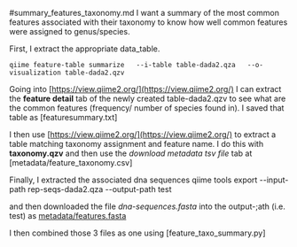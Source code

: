 #summary_features_taxonomy.md
I want a summary of the most common features associated with their taxonomy to know how well common features were assigned to genus/species.

First, I extract the appropriate data_table.

```
qiime feature-table summarize   --i-table table-dada2.qza   --o-visualization table-dada2.qzv
```

Going into [https://view.qiime2.org/](https://view.qiime2.org/) I can extract the **feature detail** tab of the newly created table-dada2.qzv to see what are the common features (frequency/ number of species found in). I saved that table as [featuresummary.txt]

I then use [https://view.qiime2.org/](https://view.qiime2.org/) to extract a table matching taxonomy assignment and feature name. I do this with **taxonomy.qzv** and then use the *download metadata tsv file* tab at [metadata/feature_taxonomy.csv]


Finally, I extracted the associated dna sequences qiime tools export --input-path  rep-seqs-dada2.qza --output-path test

and then downloaded the file *dna-sequences.fasta* into the output-;ath (i.e. test) as [metadata/features.fasta](metadata/features.fasta)

I then combined those 3 files as one using [feature_taxo_summary.py]
